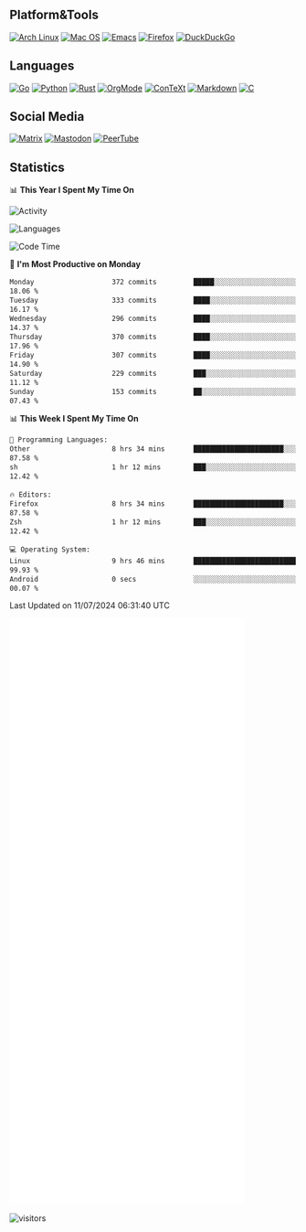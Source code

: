## Platform&Tools

[![Arch Linux](https://img.shields.io/badge/ArchLinux-1793D1?logo=arch-linux&logoColor=fff&style=flat-square)](https://archlinux.org/)
[![Mac OS](https://img.shields.io/badge/MacOS-000000?style=flat-square&logo=macos&logoColor=F0F0F0)](https://www.apple.com/macos/)
[![Emacs](https://img.shields.io/badge/Emacs-%237F5AB6.svg?&style=flat-square&logo=gnu-emacs&logoColor=white)](https://www.gnu.org/software/emacs/)
[![Firefox](https://img.shields.io/badge/Firefox-FF7139?style=flat-square&logo=Firefox-Browser&logoColor=white)](https://firefox.com/)
[![DuckDuckGo](https://img.shields.io/badge/DuckDuckGo-DE5833?style=flat-square&logo=DuckDuckGo&logoColor=white)](https://duckduckgo.com/)

## Languages

[![Go](https://img.shields.io/badge/Golang-%2300ADD8.svg?style=flat-square&logo=go&logoColor=white)](https://golang.org/)
[![Python](https://img.shields.io/badge/Python-3670A0?style=flat-square&logo=python&logoColor=ffdd54)](https://www.python.org/)
[![Rust](https://img.shields.io/badge/Rust-%23000000.svg?style=flat-square&logo=rust&logoColor=white)](https://www.rust-lang.org/)
[![OrgMode](https://img.shields.io/badge/OrgMode-%23000000.svg?style=flat-square&logo=org&logoColor=white)](https://orgmode.org/)
[![ConTeXt](https://img.shields.io/badge/ConTeXt-%23008080.svg?style=flat-square&logo=latex&logoColor=white)](https://contextgarden.net/)
[![Markdown](https://img.shields.io/badge/MarkDown-%23000000.svg?style=flat-square&logo=markdown&logoColor=white)](https://daringfireball.net/projects/markdown/)
[![C](https://img.shields.io/badge/C-%2300599C.svg?style=flat-square&logo=c&logoColor=white)](https://www.iso.org/standard/74528.html)

## Social Media
<!--[![Telegram](https://img.shields.io/badge/SteamedFish-2CA5E0?style=social&logo=telegram&logoColor=white)](https://t.me/SteamedFish)-->

[![Matrix](https://img.shields.io/badge/SteamedFish-2CA5E0?style=social&logo=matrix&logoColor=black)](https://matrix.to/#/@i:steamedfish.org)
[![Mastodon](https://img.shields.io/mastodon/follow/109596467238113271?domain=https%3A%2F%2Fmastodon.steamedfish.org%2F&style=social)](https://steamedfish.org/@SteamedFish)
[![PeerTube](https://img.shields.io/badge/PeerTube-23000000.svg?logo=peertube&style=social)](https://peertube.steamedfish.org/)

## Statistics


📊 **This Year I Spent My Time On** 

![Activity](https://wakatime.com/share/@SteamedFish/7529f30a-f1b7-40a4-8d09-e6d855cb7a13.png)

![Languages](https://wakatime.com/share/@SteamedFish/1c5e5366-0e9e-40d8-ac85-d630f61b69c6.svg)

<!--START_SECTION:waka-->
![Code Time](http://img.shields.io/badge/Code%20Time-3%2C872%20hrs%2034%20mins-blue)

📅 **I'm Most Productive on Monday** 

```text
Monday                   372 commits         █████░░░░░░░░░░░░░░░░░░░░   18.06 % 
Tuesday                  333 commits         ████░░░░░░░░░░░░░░░░░░░░░   16.17 % 
Wednesday                296 commits         ████░░░░░░░░░░░░░░░░░░░░░   14.37 % 
Thursday                 370 commits         ████░░░░░░░░░░░░░░░░░░░░░   17.96 % 
Friday                   307 commits         ████░░░░░░░░░░░░░░░░░░░░░   14.90 % 
Saturday                 229 commits         ███░░░░░░░░░░░░░░░░░░░░░░   11.12 % 
Sunday                   153 commits         ██░░░░░░░░░░░░░░░░░░░░░░░   07.43 % 
```


📊 **This Week I Spent My Time On** 

```text
💬 Programming Languages: 
Other                    8 hrs 34 mins       ██████████████████████░░░   87.58 % 
sh                       1 hr 12 mins        ███░░░░░░░░░░░░░░░░░░░░░░   12.42 % 

🔥 Editors: 
Firefox                  8 hrs 34 mins       ██████████████████████░░░   87.58 % 
Zsh                      1 hr 12 mins        ███░░░░░░░░░░░░░░░░░░░░░░   12.42 % 

💻 Operating System: 
Linux                    9 hrs 46 mins       █████████████████████████   99.93 % 
Android                  0 secs              ░░░░░░░░░░░░░░░░░░░░░░░░░   00.07 % 
```


 Last Updated on 11/07/2024 06:31:40 UTC
<!--END_SECTION:waka-->


![Metrics](https://github.com/SteamedFish/SteamedFish/blob/master/github-metrics.svg)


![visitors](https://visitor-badge.laobi.icu/badge?page_id=SteamedFish.SteamedFish)
